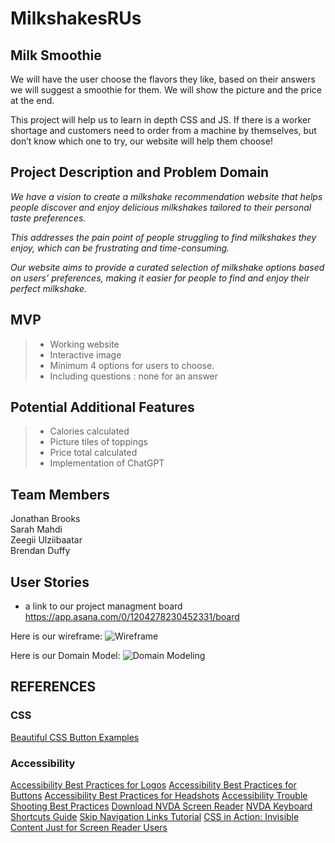 # MilkshakesRUs

## Milk Smoothie

We will have the user choose the flavors they like, based on their answers we will suggest a smoothie for them. We will show the picture and the price at the end.

This project will help us to learn in depth CSS and JS. If there is a worker shortage and customers need to order from a machine by themselves, but don’t know which one to try, our website will help them choose!

## Project Description and Problem Domain

*We have a vision to create a milkshake recommendation website that helps people discover and enjoy delicious milkshakes tailored to their personal taste preferences.*<br>

*This addresses the pain point of people struggling to find milkshakes they enjoy, which can be frustrating and time-consuming.*<br>

*Our website aims to provide a curated selection of milkshake options based on users’ preferences, making it easier for people to find and enjoy their perfect milkshake.*<br>

## MVP

>+ Working website
>+ Interactive image
>+ Minimum 4 options for users to choose.
>+ Including questions : none for an answer

## Potential Additional Features

>+ Calories calculated
>+ Picture tiles of toppings
>+ Price total calculated
>+ Implementation of ChatGPT

## Team Members

Jonathan Brooks <br>
Sarah Mahdi <br>
Zeegii Ulziibaatar<br>
Brendan Duffy

## User Stories

+ a link to our project managment board https://app.asana.com/0/1204278230452331/board

Here is our wireframe: ![Wireframe](https://user-images.githubusercontent.com/121203064/228419524-d87e93e0-92d6-47af-9efd-7285ac4e8d56.png)

Here is our Domain Model: ![Domain Modeling](https://user-images.githubusercontent.com/121203064/228421065-42caaacd-f79e-4535-899e-c33ace7811b4.png)

## REFERENCES
<!-- [title](https://www.example.com) -->

### CSS
[Beautiful CSS Button Examples](https://getcssscan.com/css-buttons-examples)

### Accessibility
[Accessibility Best Practices for Logos](https://www.w3.org/WAI/tutorials/images/decorative/)
[Accessibility Best Practices for Buttons](https://www.searchenginejournal.com/alt-text-for-logos-and-buttons/469801/#close)
[Accessibility Best Practices for Headshots](https://sc.edu/about/offices_and_divisions/digital-accessibility/guides_tutorials/alternative_text/headshot-alt-text/index.php)
[Accessibility Trouble Shooting Best Practices](https://www.expandtheroom.com/insights/how-to-check-web-accessibility-with-a-screen-reader-and-keyboard/)
[Download NVDA Screen Reader](https://www.nvaccess.org/download/)
[NVDA Keyboard Shortcuts Guide](https://dequeuniversity.com/screenreaders/nvda-keyboard-shortcuts)
[Skip Navigation Links Tutorial](https://webaim.org/techniques/skipnav/)
[CSS in Action: Invisible Content Just for Screen Reader Users](https://webaim.org/techniques/css/invisiblecontent/)
